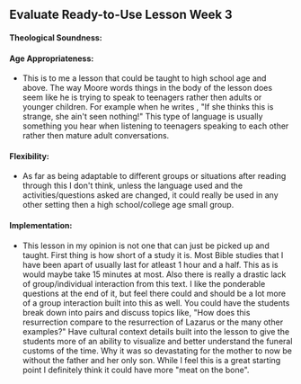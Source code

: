 ## Evaluate Ready-to-Use Lesson Week 3
#### Theological Soundness:
#### Age Appropriateness:
* This is to me a lesson that could be taught to high school age and above. The way Moore words things in the body of the lesson does seem like he is trying to speak to teenagers rather then adults or younger children. For example when he writes , "If she thinks this is strange, she ain't seen nothing!" This type of language is usually something you hear when listening to teenagers speaking to each other rather then mature adult conversations. 
#### Flexibility:
* As far as being adaptable to different groups or situations after reading through this I don't think, unless the language used and the activities/questions asked are changed, it could really be used in any other setting then a high school/college age small group. 
#### Implementation:
* This lesson in my opinion is not one that can just be picked up and taught. First thing is how short of a study it is. Most Bible studies that I have been apart of usually last for atleast 1 hour and a half. This as is would maybe take 15 minutes at most. Also there is really a drastic lack of group/individual interaction from this text. I like the ponderable questions at the end of it, but feel there could and should be a lot more of a group interaction built into this as well. You could have the students break down into pairs and discuss topics like, "How does this resurrection compare to the resurrection of Lazarus or the many other examples?" Have cultural context details built into the lesson to give the students more of an ability to visualize and better understand the funeral customs of the time. Why it was so devastating for the mother to now be without the father and her only son. While I feel this is a great starting point I definitely think it could have more "meat on the bone". 